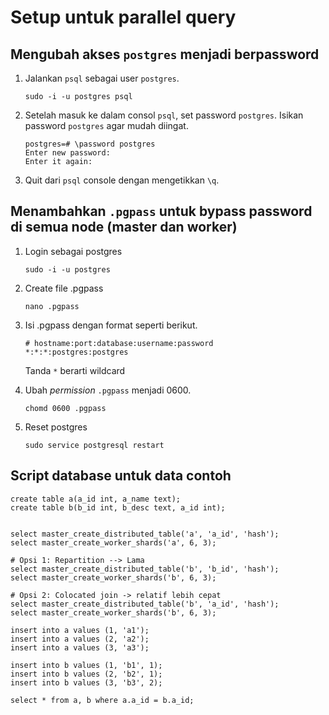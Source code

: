 # Setup untuk parallel query
## Mengubah akses `postgres` menjadi berpassword
1. Jalankan `psql` sebagai user `postgres`.
    
    ```
    sudo -i -u postgres psql
    ```

2. Setelah masuk ke dalam consol `psql`, set password `postgres`. Isikan password `postgres` agar mudah diingat.
    ```
    postgres=# \password postgres
    Enter new password:
    Enter it again:
    ```

3. Quit dari `psql` console dengan mengetikkan `\q`.

## Menambahkan `.pgpass` untuk bypass password di semua node (master dan worker)
1. Login sebagai postgres
   
   ```
   sudo -i -u postgres
   ```
   
2. Create file .pgpass

   ```
   nano .pgpass
   ```
   
3. Isi .pgpass dengan format seperti berikut.

   ```
   # hostname:port:database:username:password
   *:*:*:postgres:postgres
   ```
   
   Tanda `*` berarti wildcard
4. Ubah *permission* `.pgpass` menjadi 0600.

   ```
   chomd 0600 .pgpass
   ```
   
5. Reset postgres

   ```
   sudo service postgresql restart
   ```
	

## Script database untuk data contoh
   ```
   create table a(a_id int, a_name text);
   create table b(b_id int, b_desc text, a_id int);


   select master_create_distributed_table('a', 'a_id', 'hash');
   select master_create_worker_shards('a', 6, 3);

   # Opsi 1: Repartition --> Lama
   select master_create_distributed_table('b', 'b_id', 'hash');
   select master_create_worker_shards('b', 6, 3);

   # Opsi 2: Colocated join -> relatif lebih cepat
   select master_create_distributed_table('b', 'a_id', 'hash');
   select master_create_worker_shards('b', 6, 3);

   insert into a values (1, 'a1');
   insert into a values (2, 'a2');
   insert into a values (3, 'a3');

   insert into b values (1, 'b1', 1);
   insert into b values (2, 'b2', 1);
   insert into b values (3, 'b3', 2);
    
   select * from a, b where a.a_id = b.a_id;
   ```
